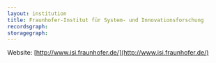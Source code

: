 ```yaml
---
layout: institution
title: Fraunhofer-Institut für System- und Innovationsforschung
recordsgraph: 
storagegraph: 
---
```


Website: [http://www.isi.fraunhofer.de/](http://www.isi.fraunhofer.de/)
